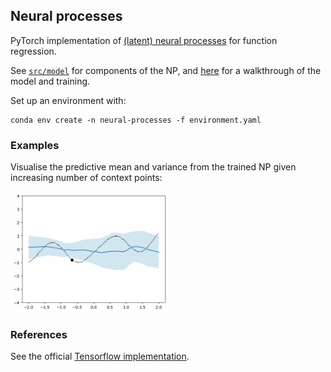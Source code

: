 ## Neural processes

PyTorch implementation of [(latent) neural processes](https://arxiv.org/abs/1807.01622) for function regression. 

See [`src/model`](https://github.com/jleechung/neural-processes/blob/main/src/model.py) for components of the NP, and [here](https://github.com/jleechung/neural-processes/blob/main/latent-neural-process.ipynb) for a walkthrough of the model and training.    

Set up an environment with:
```
conda env create -n neural-processes -f environment.yaml
```

### Examples

Visualise the predictive mean and variance from the trained NP given increasing number of context points:

<img src="docs/np.gif" width="50%" height="30%"/>

### References

See the official [Tensorflow implementation](https://github.com/google-deepmind/neural-processes). 

